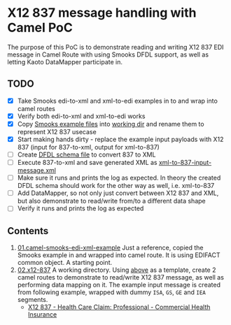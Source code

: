 # X12 837 message handling with Camel PoC

The purpose of this PoC is to demonstrate reading and writing X12 837 EDI message in Camel Route with using Smooks DFDL support, as well as letting Kaoto DataMapper participate in.

## TODO

- [x] Take Smooks edi-to-xml and xml-to-edi examples in to [](01.camel-smooks-edi-xml-example) and wrap into camel routes
- [x] Verify both edi-to-xml and xml-to-edi works
- [x] Copy [Smooks example files](01.camel-smooks-edi-xml-example) into [working dir](02.x12-837) and rename them to represent X12 837 usecase
- [x] Start making hands dirty - replace the example input payloads with X12 837 (input for 837-to-xml, output for xml-to-837)
- [ ] Create  [DFDL schema file](02.x12-837/837-to-xml-order-mapping.dfdl.xsd) to convert 837 to XML
- [ ] Execute 837-to-xml and save generated XML as [xml-to-837-input-message.xml](02.x12-837/xml-to-837-input-message.xml)
- [ ] Make sure it runs and prints the log as expected. In theory the created DFDL schema should work for the other way as well, i.e. xml-to-837
- [ ] Add DataMapper, so not only just convert between X12 837 and XML, but also demonstrate to read/write from/to a different data shape
- [ ] Verify it runs and prints the log as expected

## Contents
1. [01.camel-smooks-edi-xml-example](01.camel-smooks-edi-xml-example)
Just a reference, copied the Smooks example in and wrapped into camel route. It is using EDIFACT common object. A starting point.
2. [02.x12-837](02.x12-837)
A working directory. Using [above](01.camel-smooks-edi-xml-example) as a template, create 2 camel routes to demonstrate to read/write X12 837 message, as well as performing data mapping on it.
The example input message is created from following example, wrapped with dummy `ISA`, `GS`, `GE` and `IEA` segments.
    - [X12 837 - Health Care Claim: Professional - Commercial Health Insurance](https://x12.org/examples/005010x222/example-01-commercial-health-insurance)
